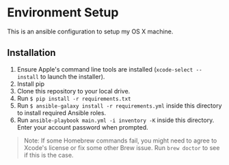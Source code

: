 # Environment Setup

This is an ansible configuration to setup my OS X machine.

## Installation

  1. Ensure Apple's command line tools are installed (`xcode-select --install` to launch the installer).
  2. Install pip
  3. Clone this repository to your local drive.
  4. Run `$ pip install -r requirements.txt`
  5. Run `$ ansible-galaxy install -r requirements.yml` inside this directory to install required Ansible roles.
  6. Run `ansible-playbook main.yml -i inventory -K` inside this directory. Enter your account password when prompted.

> Note: If some Homebrew commands fail, you might need to agree to
> Xcode's license or fix some other Brew issue. Run `brew doctor` to
> see if this is the case.
